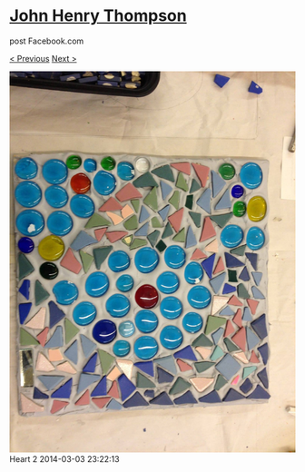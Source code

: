 # [John Henry Thompson](../README.md)
post Facebook.com

[< Previous](2014-05-04-1.md) [Next >](2014-03-03-2.md)

[![](../media/2014-03-03/Heart-2.jpg)](../README.md)
Heart 2
2014-03-03 23:22:13
